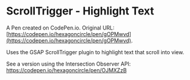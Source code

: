 # ScrollTrigger - Highlight Text

A Pen created on CodePen.io. Original URL: [https://codepen.io/hexagoncircle/pen/gOPMwvd](https://codepen.io/hexagoncircle/pen/gOPMwvd).

Uses the GSAP ScrollTrigger plugin to highlight text that scroll into view.

See a version using the Intersection Observer API: <a href="https://codepen.io/hexagoncircle/pen/OJMXZzB">https://codepen.io/hexagoncircle/pen/OJMXZzB</a>
